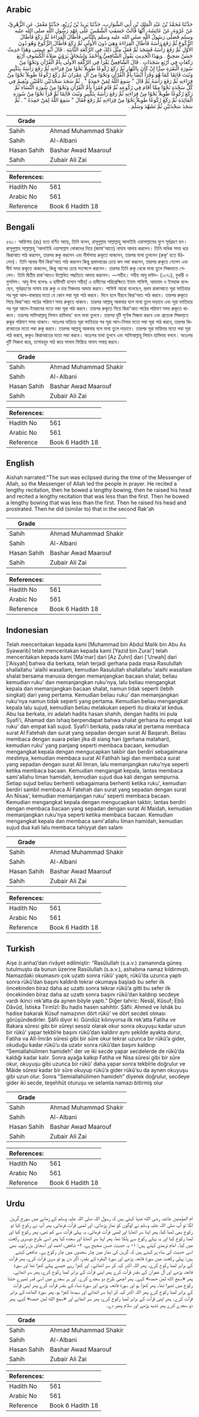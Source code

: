 ## Arabic


<div dir="rtl" lang="ar" style={{fontSize:'larger',backgroundColor:'#f8f9fa',padding:20}}>
حَدَّثَنَا مُحَمَّدُ بْنُ عَبْدِ الْمَلِكِ بْنِ أَبِي الشَّوَارِبِ، حَدَّثَنَا يَزِيدُ بْنُ زُرَيْعٍ، حَدَّثَنَا مَعْمَرٌ، عَنِ الزُّهْرِيِّ، عَنْ عُرْوَةَ، عَنْ عَائِشَةَ، أَنَّهَا قَالَتْ خَسَفَتِ الشَّمْسُ عَلَى عَهْدِ رَسُولِ اللَّهِ صلى الله عليه وسلم فَصَلَّى رَسُولُ اللَّهِ صلى الله عليه وسلم بِالنَّاسِ فَأَطَالَ الْقِرَاءَةَ ثُمَّ رَكَعَ فَأَطَالَ الرُّكُوعَ ثُمَّ رَفَعَ رَأْسَهُ فَأَطَالَ الْقِرَاءَةَ وَهِيَ دُونَ الأُولَى ثُمَّ رَكَعَ فَأَطَالَ الرُّكُوعَ وَهُوَ دُونَ الأَوَّلِ ثُمَّ رَفَعَ رَأْسَهُ فَسَجَدَ ثُمَّ فَعَلَ مِثْلَ ذَلِكَ فِي الرَّكْعَةِ الثَّانِيَةِ ‏.‏ قَالَ أَبُو عِيسَى وَهَذَا حَدِيثٌ حَسَنٌ صَحِيحٌ ‏.‏ وَبِهَذَا الْحَدِيثِ يَقُولُ الشَّافِعِيُّ وَأَحْمَدُ وَإِسْحَاقُ يَرَوْنَ صَلاَةَ الْكُسُوفِ أَرْبَعَ رَكَعَاتٍ فِي أَرْبَعِ سَجَدَاتٍ ‏.‏ قَالَ الشَّافِعِيُّ يَقْرَأُ فِي الرَّكْعَةِ الأُولَى بِأُمِّ الْقُرْآنِ وَنَحْوًا مِنْ سُورَةِ الْبَقَرَةِ سِرًّا إِنْ كَانَ بِالنَّهَارِ ثُمَّ رَكَعَ رُكُوعًا طَوِيلاً نَحْوًا مِنْ قِرَاءَتِهِ ثُمَّ رَفَعَ رَأْسَهُ بِتَكْبِيرٍ وَثَبَتَ قَائِمًا كَمَا هُوَ وَقَرَأَ أَيْضًا بِأُمِّ الْقُرْآنِ وَنَحْوًا مِنْ آلِ عِمْرَانَ ثُمَّ رَكَعَ رُكُوعًا طَوِيلاً نَحْوًا مِنْ قِرَاءَتِهِ ثُمَّ رَفَعَ رَأْسَهُ ثُمَّ قَالَ ‏"‏ سَمِعَ اللَّهُ لِمَنْ حَمِدَهُ ‏"‏ ‏.‏ ثُمَّ سَجَدَ سَجْدَتَيْنِ تَامَّتَيْنِ وَيُقِيمُ فِي كُلِّ سَجْدَةٍ نَحْوًا مِمَّا أَقَامَ فِي رُكُوعِهِ ثُمَّ قَامَ فَقَرَأَ بِأُمِّ الْقُرْآنِ وَنَحْوًا مِنْ سُورَةِ النِّسَاءِ ثُمَّ رَكَعَ رُكُوعًا طَوِيلاً نَحْوًا مِنْ قِرَاءَتِهِ ثُمَّ رَفَعَ رَأْسَهُ بِتَكْبِيرٍ وَثَبَتَ قَائِمًا ثُمَّ قَرَأَ نَحْوًا مِنْ سُورَةِ الْمَائِدَةِ ثُمَّ رَكَعَ رُكُوعًا طَوِيلاً نَحْوًا مِنْ قِرَاءَتِهِ ثُمَّ رَفَعَ فَقَالَ ‏"‏ سَمِعَ اللَّهُ لِمَنْ حَمِدَهُ ‏"‏ ‏.‏ ثُمَّ سَجَدَ سَجْدَتَيْنِ ثُمَّ تَشَهَّدَ وَسَلَّمَ ‏.‏
</div>
<div style={{backgroundColor:'#f8f9fa',padding:20, marginBottom: 10}}><table> <thead> <tr> <th>Grade</th> <th></th> </tr> </thead> <tbody> <tr><td>Sahih</td><td>Ahmad Muhammad Shakir</td></tr><tr><td>Sahih</td><td>Al-Albani</td></tr><tr><td>Hasan Sahih</td><td>Bashar Awad Maarouf</td></tr><tr><td>Sahih</td><td>Zubair Ali Zai</td></tr></tbody></table><table> <thead> <tr> <th>References:</th> <th></th> </tr> </thead> <tbody><tr><td>Hadith No</td><td>561</td></tr><tr><td>Arabic No</td><td>561</td></tr><tr><td>Reference</td><td>Book 6 Hadith 18</td></tr></tbody></table></div>

## Bengali


<div dir="ltr" lang="bn" style={{fontSize:'larger',backgroundColor:'#f8f9fa',padding:20}}>
৫৬১। আয়িশাহ (রাঃ) হতে বর্ণিত আছে, তিনি বলেন, রাসূলুল্লাহ সাল্লাল্লাহু আলাইহি ওয়াসাল্লামের যুগে সূর্যগ্রহণ হল। রাসূলুল্লাহ সাল্লাল্লাহু 'আলাইহি ওয়াসাল্লাম লোকদের নিয়ে (জামা'আতে) নামায আদায় করলেন। তিনি অধিক সময় ধরে কিরাআত পাঠ করলেন, তারপর রুকু করলেন এবং দীর্ঘসময় রুকূতে থাকলেন, তারপর মাথা তুললেন (রুকূ’ হতে উঠলেন)। তিনি আবার দীর্ঘ কিরা'আত পাঠ করলেন কিন্তু প্রথমবারের চেয়ে কম লম্বা করলেন, তারপর রুকূতে গেলেন এবং দীর্ঘ সময় রুকূতে থাকলেন, কিন্তু আগের চেয়ে সংক্ষেপে করলেন। তারপর তিনি রুকূ থেকে মাথা তুলে সিজদাতে গেলেন। তিনি দ্বিতীয় রাক'আতও উল্লেখিত পদ্ধতিতে আদায় করলেন। —সহীহ। সহীহ আবু দাউদ- (১০৭১), বুখারী ও মুসলিম। আবু ঈসা বলেনঃ এ হাদীসটি হাসান সহীহ্! এ হাদীসের পরিপ্রেক্ষিতে ইমাম শাফিঈ, আহমাদ ও ইসহাক বলেছেন, সূর্যগ্রহণের নামায চার রুকু ও চার সিজদায় আদায় করবে। শাফিঈ আরো বলেছেন, প্রথম রাকাআতে সূরা ফাতিহার পর সূরা আল-বাকারার মতো যে কোন লম্বা সূরা পাঠ করবে। দিনে হলে নীরবে কিরা'আত পাঠ করবে। তারপর রুকূতে গিয়ে কিরা'আত পাঠের পরিমাণ সময় রুকূতে থাকবে। তারপর আল্লাহু আকবার বলে মাথা তুলে দাড়াবে এবং সূরা ফাতিহার পর সূরা আলে-ইমরানের মতো লম্বা সূরা পাঠ করবে। তারপর রুকূতে গিয়ে কিরা'আত পাঠের পরিমাণ সময় রুকূতে থাকবে। তারপর সামিআল্লাহু লিমান হামিদাহ' বলে মাথা তুলবে। তারপর দুটি পূর্ণাঙ্গ সিজদা করবে এবং প্রত্যেক সিজদা্তে রুকূর পরিমাণ সময় থাকবে। অতঃপর দাড়িয়ে সূরা ফাতিহার পর সূরা আন-নিসার মতো লম্বা সূরা পাঠ করবে, তারপর কিরাআতের মতো লম্বা রুকূ করবে। তারপর আল্লাহু আকবার বলে মাথা তুলে দাড়াবে। তারপর সূরা মায়িদার মতো লম্বা সূরা পাঠ করবে, রুকূও কিরাআতের মতো লম্বা করবে। অতঃপর মাথা তুলবে এবং সামিআল্লাহু লিমান হামিদাহ বলবে। অতঃপর দুটি সিজদা করে, তাশাহহুদ পাঠ করে সালাম ফিরিয়ে নামায সমাপ্ত করবে।
</div>
<div style={{backgroundColor:'#f8f9fa',padding:20, marginBottom: 10}}><table> <thead> <tr> <th>Grade</th> <th></th> </tr> </thead> <tbody> <tr><td>Sahih</td><td>Ahmad Muhammad Shakir</td></tr><tr><td>Sahih</td><td>Al-Albani</td></tr><tr><td>Hasan Sahih</td><td>Bashar Awad Maarouf</td></tr><tr><td>Sahih</td><td>Zubair Ali Zai</td></tr></tbody></table><table> <thead> <tr> <th>References:</th> <th></th> </tr> </thead> <tbody><tr><td>Hadith No</td><td>561</td></tr><tr><td>Arabic No</td><td>561</td></tr><tr><td>Reference</td><td>Book 6 Hadith 18</td></tr></tbody></table></div>

## English


<div dir="ltr" lang="en" style={{fontSize:'larger',backgroundColor:'#f8f9fa',padding:20}}>
Aishah narrated:"The sun was eclipsed during the time of the Messenger of Allah, so the Messenger of Allah led the people in prayer. He recited a lengthy recitation, then he bowed a lengthy bowing, then he raised his head and recited a lengthy recitation that was less than the first. Then he bowed a lengthy bowing that was less than the first. Then he raised his head and prostrated. Then he did (similar to) that in the second Rak'ah
</div>
<div style={{backgroundColor:'#f8f9fa',padding:20, marginBottom: 10}}><table> <thead> <tr> <th>Grade</th> <th></th> </tr> </thead> <tbody> <tr><td>Sahih</td><td>Ahmad Muhammad Shakir</td></tr><tr><td>Sahih</td><td>Al-Albani</td></tr><tr><td>Hasan Sahih</td><td>Bashar Awad Maarouf</td></tr><tr><td>Sahih</td><td>Zubair Ali Zai</td></tr></tbody></table><table> <thead> <tr> <th>References:</th> <th></th> </tr> </thead> <tbody><tr><td>Hadith No</td><td>561</td></tr><tr><td>Arabic No</td><td>561</td></tr><tr><td>Reference</td><td>Book 6 Hadith 18</td></tr></tbody></table></div>

## Indonesian


<div dir="ltr" lang="id" style={{fontSize:'larger',backgroundColor:'#f8f9fa',padding:20}}>
Telah menceritakan kepada kami [Muhammad bin Abdul Malik bin Abu As Syawarib] telah menceritakan kepada kami [Yazid bin Zurai'] telah menceritakan kepada kami [Ma'mar] dari [Az Zuhri] dari ['Urwah] dari ['Aisyah] bahwa dia berkata, telah terjadi gerhana pada masa Rasulullah shallallahu 'alaihi wasallam, kemudian Rasulullah shallallahu 'alaihi wasallam shalat bersama manusia dengan memanjangkan bacaan shalat, beliau kemudian ruku' dan memanjangkan ruku'nya, lalu beliau mengangkat kepala dan memanjangkan bacaan shalat, namun tidak seperti (lebih singkat) dari yang pertama. Kemudian beliau ruku' dan memanjangkan ruku'nya namun tidak seperti yang pertama. Kemudian beliau mengangkat kepala lalu sujud, kemudian beliau melakukan seperti itu diraka'at kedua. Abu Isa berkata, ini adalah hadits hasan shahih, dengan hadits ini pula Syafi'i, Ahamad dan Ishaq berpendapat bahwa shalat gerhana itu empat kali ruku' dan empat kali sujud. Syafi'i berkata, pada raka'at pertama membaca surat Al Fatehah dan surat yang sepadan dengan surat Al Baqarah. Beliau membaca dengan suara pelan jika di siang hari (gerhana matahari), kemudian ruku' yang panjang seperti membaca bacaan, kemudian mengangkat kepala dengan mengucapkan takbir dan berdiri sebagaimana mestinya, kemudian membaca surat Al Fatihah lagi dan membaca surat yang sepadan dengan surat Ali Imran, lalu memanjangkan ruku'nya seperti ketika membaca bacaan. Kemudian mengangat kepala, lantas membaca sami'allahu liman hamidah, kemudian sujud dua kali dengan sempurna. Setiap sujud beliau berhenti sebagaimana berhenti ketika ruku', kemudian berdiri sambil membaca Al Fatehah dan surat yang sepadan dengan surat An Nisaa', kemudian memanjangan ruku' seperti membaca bacaan. Kemudian mengangkat kepala dengan mengucapkan takbir, lantas berdiri dengan membaca bacaan yang sepadan dengan surat Al Maidah, kemudian memanjangkan ruku'nya seperti ketika membaca bacaan. Kemudian mengangkat kepala dan membaca sami'allahu liman hamidah, kemudian sujud dua kali lalu membaca tahiyyat dan salam
</div>
<div style={{backgroundColor:'#f8f9fa',padding:20, marginBottom: 10}}><table> <thead> <tr> <th>Grade</th> <th></th> </tr> </thead> <tbody> <tr><td>Sahih</td><td>Ahmad Muhammad Shakir</td></tr><tr><td>Sahih</td><td>Al-Albani</td></tr><tr><td>Hasan Sahih</td><td>Bashar Awad Maarouf</td></tr><tr><td>Sahih</td><td>Zubair Ali Zai</td></tr></tbody></table><table> <thead> <tr> <th>References:</th> <th></th> </tr> </thead> <tbody><tr><td>Hadith No</td><td>561</td></tr><tr><td>Arabic No</td><td>561</td></tr><tr><td>Reference</td><td>Book 6 Hadith 18</td></tr></tbody></table></div>

## Turkish


<div dir="ltr" lang="tr" style={{fontSize:'larger',backgroundColor:'#f8f9fa',padding:20}}>
Aişe (r.anha)’dan rivâyet edilmiştir: “Rasûlullah (s.a.v.) zamanında güneş tutulmuştu da bunun üzerine Rasûlullah (s.a.v.), ashabına namaz kıldırmıştı. Namazdaki okumasını çok uzattı sonra rükû’ yaptı, rükû’da uzunca yaptı sonra rükû’dan başını kaldırdı tekrar okumaya başladı bu sefer ilk öncekinden biraz daha az uzattı sonra tekrar rükû’a gitti bu sefer ilk öncekinden biraz daha az uzattı sonra başını rükû’dan kaldırıp secdeye vardı ikinci rek’atta da aynen böyle yaptı.” Diğer tahric: Nesâî, Kûsuf; Ebû Dâvûd, İstiska Tirmîzî: Bu hadis hasen sahihtir. Şâfii: Ahmed ve İshâk bu hadise bakarak Kûsuf namazının dört rükû’ ve dört secdeli olması görüşündedirler. Şâfii diyor ki: Gündüz kılınıyorsa ilk rek’atta Fatiha ve Bakara sûresi gibi bir sûreyi sessiz olarak okur sonra okuyuşu kadar uzun bir rükû’ yapar tekbîrle başını rükû’dan kaldırır aynı şekilde ayakta durur, Fatiha va Alî-İmrân sûresi gibi bir sûre okur tekrar uzunca bir rükû’a gider, okuduğu kadar rükû’u da uzatır sonra rükû’dan başını kaldırıp “Semiallahülimen hamideh” der ve iki secde yapar secdelerde de rükû’da kaldığı kadar kalır. Sonra ayağa kalkıp Fatiha ve Nisa sûresi gibi bir sûre okur, okuyuşu gibi uzunca bir rükû’ daha yapar sonra tekbîrle doğrulur ve Mâide sûresi kadar bir sûre okuyup rükû’a gider rükû’su da aynen okuyuşu gibi uzun olur. Sonra “Semiallahülimen hamideh” diyerek doğrulur, secdeye gider iki secde, teşehhüt oturuşu ve selamla namazı bitirmiş olur
</div>
<div style={{backgroundColor:'#f8f9fa',padding:20, marginBottom: 10}}><table> <thead> <tr> <th>Grade</th> <th></th> </tr> </thead> <tbody> <tr><td>Sahih</td><td>Ahmad Muhammad Shakir</td></tr><tr><td>Sahih</td><td>Al-Albani</td></tr><tr><td>Hasan Sahih</td><td>Bashar Awad Maarouf</td></tr><tr><td>Sahih</td><td>Zubair Ali Zai</td></tr></tbody></table><table> <thead> <tr> <th>References:</th> <th></th> </tr> </thead> <tbody><tr><td>Hadith No</td><td>561</td></tr><tr><td>Arabic No</td><td>561</td></tr><tr><td>Reference</td><td>Book 6 Hadith 18</td></tr></tbody></table></div>

## Urdu


<div dir="rtl" lang="ur" style={{fontSize:'larger',backgroundColor:'#f8f9fa',padding:20}}>
ام المؤمنین عائشہ رضی الله عنہا کہتی ہیں کہ رسول اللہ صلی اللہ علیہ وسلم کے زمانے میں سورج گرہن لگا تو آپ صلی اللہ علیہ وسلم نے لوگوں کو نماز پڑھائی، اور لمبی قرأت فرمائی، پھر آپ نے رکوع کیا تو رکوع بھی لمبا کیا، پھر اپنا سر اٹھایا اور لمبی قرأت فرمائی، یہ پہلی قرأت سے کم تھی، پھر رکوع کیا اور لمبا رکوع کیا اور یہ پہلے رکوع سے ہلکا تھا، پھر اپنا سر اٹھایا اور سجدہ کیا پھر اسی طرح دوسری رکعت میں کیا۔ امام ترمذی کہتے ہیں: ۱- یہ حدیث حسن صحیح ہے، ۲- شافعی، احمد اور اسحاق بن راہویہ بھی اسی حدیث کی بناء پر کہتے ہیں کہ گرہن کی نماز میں چار سجدوں میں چار رکوع ہے۔ شافعی کہتے ہیں: پہلی رکعت میں سورۃ فاتحہ پڑھے اور سورۃ البقرہ کے بقدر، اگر دن ہو تو سری قرأت کرے، پھر قرأت کے برابر لمبا رکوع کرے۔ پھر اللہ اکبر کہہ کر سر اٹھائے۔ اور کھڑا رہے جیسے پہلے کھڑا تھا اور سورۃ فاتحہ پڑھے اور آل عمران کے بقدر قرأت کرے پھر اپنی قرأت کے برابر لمبا رکوع کرے، پھر سر اٹھائے۔ پھر «سمع الله لمن حمده‏» کہے۔ پھر اچھی طرح دو سجدے کرے۔ اور ہر سجدے میں اسی قدر ٹھہرے جتنا رکوع میں ٹھہرا تھا۔ پھر کھڑا ہو اور سورۃ فاتحہ پڑھے اور سورۃ نساء کے بقدر قرأت کرے پھر اپنی قرأت کے برابر لمبا رکوع کرے پھر اللہ اکبر کہہ کر اپنا سر اٹھائے اور سیدھا کھڑا ہو، پھر سورۃ المائدہ کے برابر قرأت کرے۔ پھر اپنی قرأت کے برابر لمبا رکوع کرے، پھر سر اٹھائے اور «سمع الله لمن حمده‏» کہے، پھر دو سجدے کرے پھر تشہد پڑھے اور سلام پھیر دے۔
</div>
<div style={{backgroundColor:'#f8f9fa',padding:20, marginBottom: 10}}><table> <thead> <tr> <th>Grade</th> <th></th> </tr> </thead> <tbody> <tr><td>Sahih</td><td>Ahmad Muhammad Shakir</td></tr><tr><td>Sahih</td><td>Al-Albani</td></tr><tr><td>Hasan Sahih</td><td>Bashar Awad Maarouf</td></tr><tr><td>Sahih</td><td>Zubair Ali Zai</td></tr></tbody></table><table> <thead> <tr> <th>References:</th> <th></th> </tr> </thead> <tbody><tr><td>Hadith No</td><td>561</td></tr><tr><td>Arabic No</td><td>561</td></tr><tr><td>Reference</td><td>Book 6 Hadith 18</td></tr></tbody></table></div>